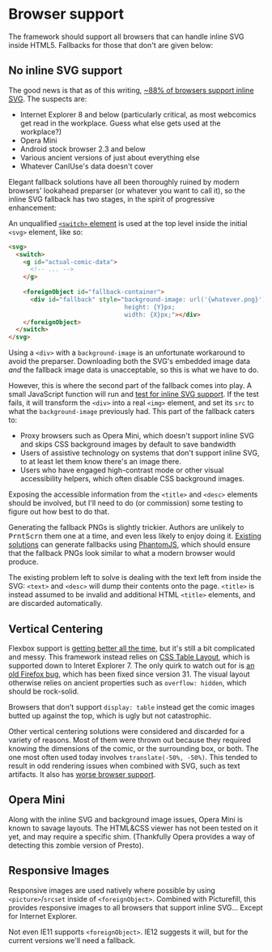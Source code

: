 # Browser support #

The framework should support all browsers that can handle inline SVG inside HTML5. Fallbacks for those that don't are given below:

## No inline SVG support ##

The good news is that as of this writing, [~88% of browsers support inline SVG](http://caniuse.com/#feat=svg-html5). The suspects are:

* Internet Explorer 8 and below (particularly critical, as most webcomics get read in the workplace. Guess what else gets used at the workplace?)
* Opera Mini
* Android stock browser 2.3 and below
* Various ancient versions of just about everything else
* Whatever CanIUse's data doesn't cover

Elegant fallback solutions have all been thoroughly ruined by modern browsers' lookahead preparser (or whatever you want to call it), so the inline SVG fallback has two stages, in the spirit of progressive enhancement:

An unqualified [`<switch>` element](https://developer.mozilla.org/en-US/docs/Web/SVG/Element/switch) is used at the top level inside the initial `<svg>` element, like so:

````html
<svg>
  <switch>
    <g id="actual-comic-data">
      <!-- ... -->
    </g>
    
    <foreignObject id="fallback-container">
      <div id="fallback" style="background-image: url('{whatever.png}');
                                height: {Y}px;
                                width: {X}px;"></div>
    </foreignObject>
  </switch>
</svg>
````

Using a `<div>` with a `background-image` is an unfortunate workaround to avoid the preparser. Downloading both the SVG's embedded image data *and* the fallback image data is unacceptable, so this is what we have to do.

However, this is where the second part of the fallback comes into play. A small JavaScript function will run and [test for inline SVG support](https://github.com/Modernizr/Modernizr/blob/924c7611c170ef2dc502582e5079507aff61e388/feature-detects/svg/inline.js). If the test fails, it will transform the `<div>` into a real `<img>` element, and set its `src` to what the `background-image` previously had. This part of the fallback caters to:

* Proxy browsers such as Opera Mini, which doesn't support inline SVG and skips CSS background images by default to save bandwidth
* Users of assistive technology on systems that don't support inline SVG, to at least let them know there's an image there.
* Users who have engaged high-contrast mode or other visual accessibility helpers, which often disable CSS background images.

Exposing the accessible information from the `<title>` and `<desc>` elements should be involved, but I'll need to do (or commission) some testing to figure out how best to do that.

Generating the fallback PNGs is slightly trickier. Authors are unlikely to <kbd>PrntScrn</kbd> them one at a time, and even less likely to enjoy doing it. [Existing](https://www.npmjs.com/package/svg2png) [solutions](https://github.com/filamentgroup/grunticon) can generate fallbacks using [PhantomJS](http://phantomjs.org/), which should ensure that the fallback PNGs look similar to what a modern browser would produce.

The existing problem left to solve is dealing with the text left from inside the SVG: `<text>` and `<desc>` will dump their contents onto the page. `<title>` is instead assumed to be invalid and additional HTML `<title>` elements, and are discarded automatically.

## Vertical Centering ##

Flexbox support is [getting better all the time](http://caniuse.com/#feat=flexbox), but it's still a bit complicated and messy. This framework instead relies on [CSS Table Layout](http://caniuse.com/#feat=css-table), which is supported down to Interet Explorer 7. The only quirk to watch out for is [an old Firefox bug](https://bugzilla.mozilla.org/show_bug.cgi?id=63895), which has been fixed since version 31. The visual layout otherwise relies on ancient properties such as `overflow: hidden`, which should be rock-solid.

Browsers that don't support `display: table` instead get the comic images butted up against the top, which is ugly but not catastrophic.

Other vertical centering solutions were considered and discarded for a variety of reasons. Most of them were thrown out because they required knowing the dimensions of the comic, or the surrounding box, or both. The one most often used today involves `translate(-50%, -50%)`. This tended to result in odd rendering issues when combined with SVG, such as text artifacts. It also has [worse browser support](http://caniuse.com/#feat=transforms2d).

## Opera Mini ##

Along with the inline SVG and background image issues, Opera Mini is known to savage layouts. The HTML&CSS viewer has not been tested on it yet, and may require a specific shim. (Thankfully Opera provides a way of detecting this zombie version of Presto). 

## Responsive Images ##

Responsive images are used natively where possible by using `<picture>`/`srcset` inside of `<foreignObject>`. Combined with Picturefill, this provides responsive images to all browsers that support inline SVG... Except for Internet Explorer.

Not even IE11 supports `<foreignObject>`. IE12 suggests it will, but for the current versions we'll need a fallback.

